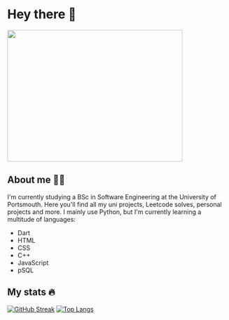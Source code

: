 # Hey there 👋
<div align="left">
  <img src="https://preview.redd.it/cbcrrm524vq21.jpg?auto=webp&s=0c65fae58964158df476ef679b317b1f6bfcce96" height="300" width="400"/>
</div>

## About me 🏄‍♂️
I'm currently studying a BSc in Software Engineering at the University of Portsmouth. Here you'll find all my uni projects, Leetcode solves, personal projects and more. I mainly use Python, but I'm currently learning a multitude of languages:
- Dart
- HTML
- CSS
- C++
- JavaScript
- pSQL

## My stats 🔥
[![GitHub Streak](http://github-readme-streak-stats.herokuapp.com?user=pauchxk&theme=dark&background=000000)](https://git.io/streak-stats)
[![Top Langs](https://github-readme-stats.vercel.app/api/top-langs/?username=pauchxk&layout=compact&theme=vision-friendly-dark)](https://github.com/anuraghazra/github-readme-stats)
